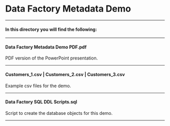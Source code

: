 # Data Factory Metadata Demo

----

#### In this directory you will find the following:

----

#### Data Factory Metadata Demo PDF.pdf
PDF version of the PowerPoint presentation.

----

#### Customers_1.csv | Customers_2.csv | Customers_3.csv
Example csv files for the demo.

----

#### Data Factory SQL DDL Scripts.sql
Script to create the database objects for this demo.

----
